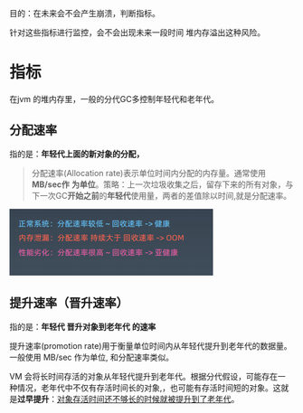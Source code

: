 

目的：在未来会不会产生崩溃，判断指标。

针对这些指标进行监控，会不会出现未来一段时间 堆内存溢出这种风险。





# 指标

在jvm 的堆内存里，一般的分代GC多控制年轻代和老年代。

## 分配速率

指的是：**年轻代上面的新对象的分配，**

>分配速率(Allocation rate)表示单位时间内分配的内存量。通常使用 **MB/sec作**
>**为单位**。策略：上一次垃圾收集之后，留存下来的所有对象，与下一次GC**开始之前**的**年轻代**使用量，两者的差值除以时间,就是分配速率。

![image-20220305161431397](JMV分析调优经验.assets/image-20220305161431397.png)





## 提升速率（晋升速率）

指的是：**年轻代 晋升对象到老年代 的速率**

提升速率(promotion rate)用于衡量单位时间内从年轻代提升到老年代的数据量。
一般使用 MB/sec 作为单位, 和分配速率类似。

VM 会将长时间存活的对象从年轻代提升到老年代。根据分代假设，可能存在一
种情况，老年代中不仅有存活时间长的对象,，也可能有存活时间短的对象。这就
是**过早提升**：<u>对象存活时间还不够长的时候就被提升到了老年代</u>。


